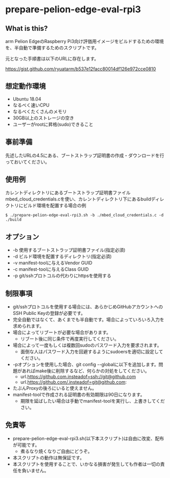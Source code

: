 # prepare-pelion-edge-eval-rpi3

## What is this?

arm Pelion EdgeのRaspberry Pi3向け評価用イメージをビルドするための環境を、半自動で準備するためのスクリプトです。

元となった手順書は以下のURLに存在します。

https://gist.github.com/ryuatarm/b537e12facc80014df126e972cce0810

## 想定動作環境

- Ubuntu 18.04
- なるべく速いCPU
- なるべくたくさんのメモリ
- 30GB以上のストレージの空き
- ユーザーがrootに昇格(sudo)できること

## 事前準備

先述したURLの4.5にある、ブートストラップ証明書の作成・ダウンロードを行っておいてください。

## 使用例

カレントディレクトリにあるブートストラップ証明書ファイルmbed_cloud_credentials.cを使い、カレントディレクトリ下にあるbuildディレクトリにビルド環境を配置する場合の例

    $ ./prepare-pelion-edge-eval-rpi3.sh -b ./mbed_cloud_credentials.c -d ./build

## オプション

- -b 使用するブートストラップ証明書ファイル(指定必須)
- -d ビルド環境を配置するディレクトリ(指定必須)
- -v manifest-toolに与えるVendor GUID
- -c manifest-toolに与えるClass GUID
- -p git/sshプロトコルの代わりにhttpsを使用する

## 制限事項

- git/sshプロトコルを使用する場合には、あらかじめGitHubアカウントへのSSH Public Keyの登録が必要です。
- 完全自動ではなくて、あくまでも半自動です。場合によっていろいろ入力を求められます。
- 場合によってリブートが必要な場合があります。
  - リブート後に同じ条件で再度実行してください。
- 場合によって一度もしくは複数回sudoのパスワード入力を要求されます。
  - 面倒な人はパスワード入力を回避するようにsudoersを適切に設定してください。
- -pオプションを使用した場合、git config --globalに以下を追加します。問題があればmake後に削除するなど、何らかの対処をしてください。
  - url.https://github.com.insteadof=ssh://git@github.com
  - url.https://github.com/.insteadof=git@github.com:
- たぶんProxyの後ろにいると使えません。
- manifest-toolで作成される証明書の有効期限は90日になります。
  - 期限を延ばしたい場合は手動でmanifest-toolを実行し、上書きしてください。

## 免責等

- prepare-pelion-edge-eval-rpi3.sh(以下本スクリプト)は自由に改変、配布が可能です。
  - 煮るなり焼くなりご自由にどうぞ。
- 本スクリプトの動作は無保証です。
- 本スクリプトを使用することで、いかなる損害が発生しても作者は一切の責任を負いません。
